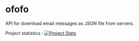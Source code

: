 ofofo
=====

API for download email messages as JSON file from servers.

Project statistics : [![Project Stats](https://www.ohloh.net/p/ofofo/widgets/project_thin_badge.gif)](https://www.ohloh.net/p/ofofo)
